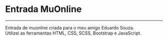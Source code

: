 # Entrada MuOnline
-----------------------
Entrada de muonline criada para o meu amigo Eduardo Souza. <br>
Utilizei as ferramentas HTML, CSS, SCSS, Bootstrap e JavaScript.
